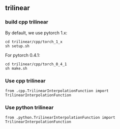 ## trilinear

### build cpp trilinear

By default, we use pytorch 1.x:

    cd trilinear/cpp/torch_1_x
    sh setup.sh
    
For pytorch 0.4.1:

    cd trilinear/cpp/torch_0_4_1
    sh make.sh

### Use cpp trilinear 
    from .cpp.TrilinearInterpolationFunction import TrilinearInterpolationFunction
      
### Use python trilinear 
    from .python.TrilinearInterpolationFunction import TrilinearInterpolationFunction